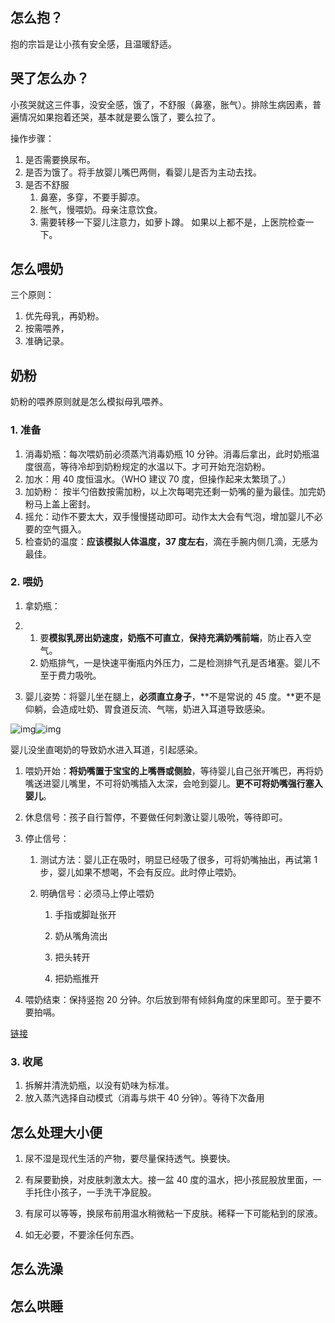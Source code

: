
## 怎么抱？

抱的宗旨是让小孩有安全感，且温暖舒适。

## 哭了怎么办？

小孩哭就这三件事，没安全感，饿了，不舒服（鼻塞，胀气）。排除生病因素，普遍情况如果抱着还哭，基本就是要么饿了，要么拉了。

操作步骤： 

   1. 是否需要换尿布。
   2. 是否为饿了。将手放婴儿嘴巴两侧，看婴儿是否为主动去找。
   3. 是否不舒服
        1. 鼻塞，多穿，不要手脚凉。
        2. 胀气，慢喂奶。母亲注意饮食。
        3. 需要转移一下婴儿注意力，如萝卜蹲。 
        如果以上都不是，上医院检查一下。

## 怎么喂奶

三个原则：

1. 优先母乳，再奶粉。
2. 按需喂养，
3. 准确记录。

## 奶粉

奶粉的喂养原则就是怎么模拟母乳喂养。

### 1. 准备

1. 消毒奶瓶：每次喂奶前必须蒸汽消毒奶瓶 10 分钟。消毒后拿出，此时奶瓶温度很高，等待冷却到奶粉规定的水温以下。才可开始充泡奶粉。
2. 加水：用 40 度恒温水。（WHO 建议 70 度，但操作起来太繁琐了。）
3. 加奶粉： 按半勺倍数按需加粉，以上次每喝完还剩一奶嘴的量为最佳。加完奶粉马上盖上密封。
4. 摇允：动作不要太大，双手慢慢搓动即可。动作太大会有气泡，增加婴儿不必要的空气摄入。
5. 检查奶的温度：**应该模拟人体温度，37 度左右**，滴在手腕内侧几滴，无感为最佳。

### 2. 喂奶

1. 拿奶瓶：

1. 1. 要**模拟乳房出奶速度，奶瓶不可直立**，**保持充满奶嘴前端**，防止吞入空气。
   2. 奶瓶排气，一是快速平衡瓶内外压力，二是检测排气孔是否堵塞。婴儿不至于费力吸吮。

1. 婴儿姿势：将婴儿坐在腿上，**必须直立身子**，**不是常说的 45 度。**更不是仰躺，会造成吐奶、胃食道反流、气喘，奶进入耳道导致感染。

![img](https://zk4bucket.oss-cn-beijing.aliyuncs.com/uPic/1661524589318-256d56f1-f891-4475-90cd-77c47a69f241.png)![img](https://zk4bucket.oss-cn-beijing.aliyuncs.com/uPic/1661524589318-1708f06a-de68-49c1-a781-69c675b016e9.png)

婴儿没坐直喝奶的导致奶水进入耳道，引起感染。

1. 喂奶开始：**将奶嘴置于宝宝的上嘴唇或侧脸**，等待婴儿自己张开嘴巴，再将奶嘴送进婴儿嘴里，不可将奶嘴插入太深，会呛到婴儿。**更不可将奶嘴强行塞入婴儿**。

2. 休息信号：孩子自行暂停，不要做任何刺激让婴儿吸吮，等待即可。

3. 停止信号：

   1. 测试方法：婴儿正在吸时，明显已经吸了很多，可将奶嘴抽出，再试第 1 步，婴儿如果不想喝，不会有反应。此时停止喂奶。

   2. 明确信号：必须马上停止喂奶

      1. 手指或脚趾张开


      1. 奶从嘴角流出
      1. 把头转开
      1. 把奶瓶推开

4. 喂奶结束：保持竖抱 20 分钟。尔后放到带有倾斜角度的床里即可。至于要不要拍嗝。

[链接](https://vdn3.vzuu.com/HD/2df049c4-0cfd-11eb-bf8d-62556ec703b2.mp4?disable_local_cache=1&bu=http-da4bec50&c=avc.0.0&f=mp4&expiration=1661528281&auth_key=1661528281-0-0-b0bef3e6fb43376051d3b355cda709e1&v=tx&pu=da4bec50)

### 3. 收尾

1. 拆解并清洗奶瓶，以没有奶味为标准。
2. 放入蒸汽选择自动模式（消毒与烘干 40 分钟）。等待下次备用

 

## 怎么处理大小便

1. 尿不湿是现代生活的产物，要尽量保持透气。换要快。
2. 有屎要勤换，对皮肤刺激太大。接一盆 40 度的温水，把小孩屁股放里面，一手托住小孩子，一手洗干净屁股。

2. 有尿可以等等，换尿布前用温水稍微粘一下皮肤。稀释一下可能粘到的尿液。
3. 如无必要，不要涂任何东西。

## 怎么洗澡



## 怎么哄睡

